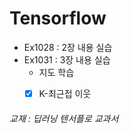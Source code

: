 # Tensorflow
* Ex1028 : 2장 내용 실습
* Ex1031 : 3장 내용 실습
  - 지도 학습  
  - [x] K-최근접 이웃
















###### 교재 : 딥러닝 텐서플로 교과서
